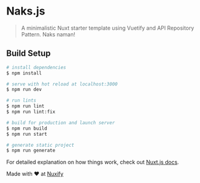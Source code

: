 # Naks.js

> A minimalistic Nuxt starter template using Vuetify and API Repository Pattern. Naks naman!

## Build Setup

```bash
# install dependencies
$ npm install

# serve with hot reload at localhost:3000
$ npm run dev

# run lints
$ npm run lint
$ npm run lint:fix

# build for production and launch server
$ npm run build
$ npm run start

# generate static project
$ npm run generate
```

For detailed explanation on how things work, check out [Nuxt.js docs](https://nuxtjs.org).

Made with ❤️ at [Nuxify](https://nuxify.tech)
